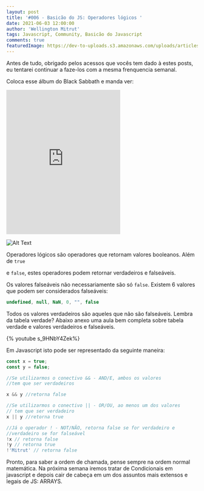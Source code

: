 ```yaml
---
layout: post
title: '#006 - Basicão do JS: Operadores lógicos '
date: 2021-06-03 12:00:00
author: 'Wellington Mitrut'
tags: Javascript, Community, Basicão do Javascript
comments: true
featuredImage: https://dev-to-uploads.s3.amazonaws.com/uploads/articles/li76o5i8hwolzk45mdfh.jpg
---
```


Antes de tudo, obrigado pelos acessos que vocês tem dado à estes posts, eu tentarei continuar a faze-los com a mesma frenquencia semanal. 

Coloca esse álbum do Black Sabbath e manda ver:

<iframe src="https://open.spotify.com/embed/album/0nfG16SkgyQ3bQwZyfzwzP" width="300" height="380" frameborder="0" allowtransparency="true" allow="encrypted-media"></iframe>


![Alt Text](https://dev-to-uploads.s3.amazonaws.com/uploads/articles/5xawzg24iy9mspxuya2j.jpg)

Operadores lógicos são operadores que retornam valores booleanos. Além de `true`

 e `false`, estes operadores podem retornar verdadeiros e falseáveis.

Os valores falseáveis não necessariamente são só `false`. Existem 6 valores que podem ser considerados falseáveis:

```jsx
undefined, null, NaN, 0, "", false
```

Todos os valores verdadeiros são aqueles que não são falseáveis. Lembra da tabela verdade? Abaixo anexo uma aula bem completa sobre tabela verdade e valores verdadeiros e falseáveis.

{% youtube s_9HNbY4Zek%}

Em Javascript isto pode ser representado da seguinte maneira:

```jsx
const x = true;
const y = false;

//Se utilizarmos o conectivo && - AND/E, ambos os valores
//tem que ser verdadeiros

x && y //retorna false

//Se utilizarmos o conectivo || - OR/OU, ao menos um dos valores 
// tem que ser verdadeiro
x || y //retorna true

//Já o operador ! - NOT/NÃO, retorna false se for verdadeiro e 
//verdadeiro se for falseável
!x // retorna false
!y // retorna true
!'Mitrut' // retorna false
```

Pronto, para saber a ordem de chamada, pense sempre na ordem normal matemática. Na próxima semana iremos tratar de Condicionais em javascript e depois cair de cabeça em um dos assuntos mais extensos e legais de JS: ARRAYS.
